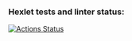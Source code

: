 ### Hexlet tests and linter status:
[![Actions Status](https://github.com/TonyHacatony/backend-project-lvl1/workflows/hexlet-check/badge.svg)](https://github.com/TonyHacatony/backend-project-lvl1/actions)